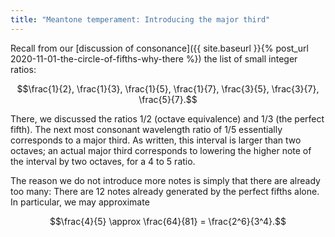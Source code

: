 ```yaml
---
title: "Meantone temperament: Introducing the major third"
---
```


Recall from our [discussion of consonance]({{ site.baseurl }}{% post_url 2020-11-01-the-circle-of-fifths-why-there %}) the list of small integer ratios:

$$\frac{1}{2}, \frac{1}{3}, \frac{1}{5}, \frac{1}{7}, \frac{3}{5}, \frac{3}{7}, \frac{5}{7}.$$

There, we discussed the ratios 1/2 (octave equivalence) and 1/3 (the perfect fifth). The next most consonant wavelength ratio of 1/5 essentially corresponds to a major third. As written, this interval is larger than two octaves; an actual major third corresponds to lowering the higher note of the interval by two octaves, for a 4 to 5 ratio.

The reason we do not introduce more notes is simply that there are already too many: There are 12 notes already generated by the perfect fifths alone. In particular, we may approximate

$$\frac{4}{5} \approx \frac{64}{81} = \frac{2^6}{3^4}.$$
